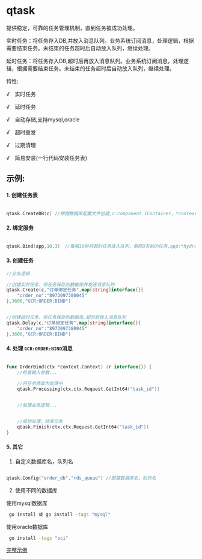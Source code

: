 # qtask
提供稳定，可靠的任务管理机制，直到任务被成功处理。


实时任务：将任务存入DB,并放入消息队列。业务系统订阅消息，处理逻辑，根据需要结束任务。未结束的任务超时后自动放入队列，继续处理。

延时任务：将任务存入DB,超时后再放入消息队列。业务系统订阅消息，处理逻辑，根据需要结束任务。未结束的任务超时后自动放入队列，继续处理。

特性:

√　实时任务

√　延时任务

√　自动存储,支持mysql,oracle

√　超时重发

√　过期清理

√　简易安装(一行代码安装任务表)




## 示例:

#### 1. 创建任务表   
```go

qtask.CreateDB(c) //根据数据库配置文件创建,c:component.IContainer，*context.Context或db.IDB

```

#### 2. 绑定服务

```go

qtask.Bind(app,10,3)　//每隔10秒将超时任务放入队列，删除3天前的任务,app:*hydra.MicroApp

```

#### 3. 创建任务

```go
//业务逻辑

//创建实时任务，将任务保存到数据库并发送消息队列
qtask.Create(c,"订单绑定任务",map[string]interface{}{
    "order_no":"8973097380045"
},3600,"GCR:ORDER:BIND")


//创建延时任务，将任务保存到数据库,超时后放入消息队列
qtask.Delay(c,"订单绑定任务",map[string]interface{}{
    "order_no":"8973097380045"
},3600,"GCR:ORDER:BIND")
```


#### 4. 处理 `GCR:ORDER:BIND`消息

```go

func OrderBind(ctx *context.Context) (r interface{}) {
    //检查输入参数...
    
    //将任务修改为处理中
    qtask.Processing(ctx,ctx.Request.GetInt64("task_id"))


    //处理业务逻辑...


    //成功处理，结束任务
    qtask.Finish(ctx,ctx.Request.GetInt64("task_id"))
}

```


#### 5. 其它

1. 自定义数据库名，队列名
```go

qtask.Config("order_db","rds_queue") //配置数据库名，队列名

```

2. 使用不同的数据库
   
使用mysql数据库
```sh
 go install 或 go install -tags "mysql"

```
使用oracle数据库
```sh
 go install -tags "oci" 

```


[完整示例](https://github.com/micro-plat/qtask/tree/master/examples/flowserver)